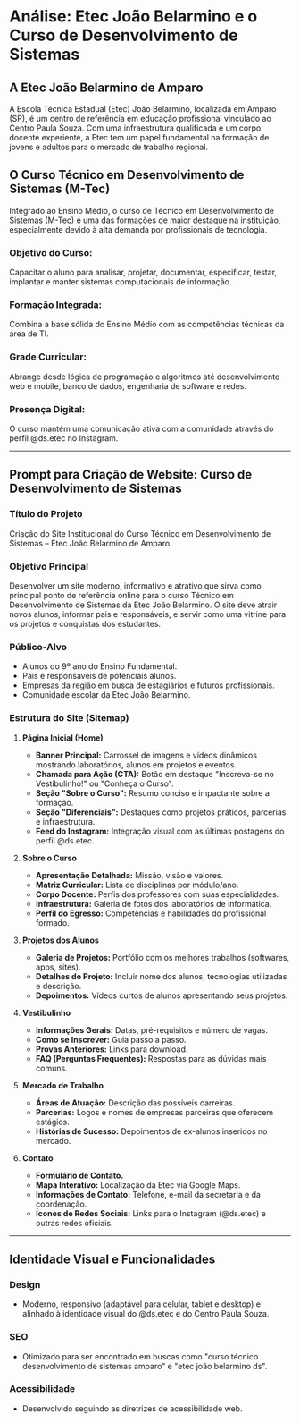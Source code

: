 # Análise: Etec João Belarmino e o Curso de Desenvolvimento de Sistemas

## A Etec João Belarmino de Amparo
A Escola Técnica Estadual (Etec) João Belarmino, localizada em Amparo (SP), é um centro de referência em educação profissional vinculado ao Centro Paula Souza. Com uma infraestrutura qualificada e um corpo docente experiente, a Etec tem um papel fundamental na formação de jovens e adultos para o mercado de trabalho regional.

## O Curso Técnico em Desenvolvimento de Sistemas (M-Tec)
Integrado ao Ensino Médio, o curso de Técnico em Desenvolvimento de Sistemas (M-Tec) é uma das formações de maior destaque na instituição, especialmente devido à alta demanda por profissionais de tecnologia.

### Objetivo do Curso:
Capacitar o aluno para analisar, projetar, documentar, especificar, testar, implantar e manter sistemas computacionais de informação.

### Formação Integrada:
Combina a base sólida do Ensino Médio com as competências técnicas da área de TI.

### Grade Curricular:
Abrange desde lógica de programação e algoritmos até desenvolvimento web e mobile, banco de dados, engenharia de software e redes.

### Presença Digital:
O curso mantém uma comunicação ativa com a comunidade através do perfil @ds.etec no Instagram.

---

## Prompt para Criação de Website: Curso de Desenvolvimento de Sistemas

### Título do Projeto
Criação do Site Institucional do Curso Técnico em Desenvolvimento de Sistemas – Etec João Belarmino de Amparo

### Objetivo Principal
Desenvolver um site moderno, informativo e atrativo que sirva como principal ponto de referência online para o curso Técnico em Desenvolvimento de Sistemas da Etec João Belarmino. O site deve atrair novos alunos, informar pais e responsáveis, e servir como uma vitrine para os projetos e conquistas dos estudantes.

### Público-Alvo
- Alunos do 9º ano do Ensino Fundamental.
- Pais e responsáveis de potenciais alunos.
- Empresas da região em busca de estagiários e futuros profissionais.
- Comunidade escolar da Etec João Belarmino.

### Estrutura do Site (Sitemap)

1. **Página Inicial (Home)**
   - **Banner Principal:** Carrossel de imagens e vídeos dinâmicos mostrando laboratórios, alunos em projetos e eventos.
   - **Chamada para Ação (CTA):** Botão em destaque "Inscreva-se no Vestibulinho!" ou "Conheça o Curso".
   - **Seção "Sobre o Curso":** Resumo conciso e impactante sobre a formação.
   - **Seção "Diferenciais":** Destaques como projetos práticos, parcerias e infraestrutura.
   - **Feed do Instagram:** Integração visual com as últimas postagens do perfil @ds.etec.

2. **Sobre o Curso**
   - **Apresentação Detalhada:** Missão, visão e valores.
   - **Matriz Curricular:** Lista de disciplinas por módulo/ano.
   - **Corpo Docente:** Perfis dos professores com suas especialidades.
   - **Infraestrutura:** Galeria de fotos dos laboratórios de informática.
   - **Perfil do Egresso:** Competências e habilidades do profissional formado.

3. **Projetos dos Alunos**
   - **Galeria de Projetos:** Portfólio com os melhores trabalhos (softwares, apps, sites).
   - **Detalhes do Projeto:** Incluir nome dos alunos, tecnologias utilizadas e descrição.
   - **Depoimentos:** Vídeos curtos de alunos apresentando seus projetos.

4. **Vestibulinho**
   - **Informações Gerais:** Datas, pré-requisitos e número de vagas.
   - **Como se Inscrever:** Guia passo a passo.
   - **Provas Anteriores:** Links para download.
   - **FAQ (Perguntas Frequentes):** Respostas para as dúvidas mais comuns.

5. **Mercado de Trabalho**
   - **Áreas de Atuação:** Descrição das possíveis carreiras.
   - **Parcerias:** Logos e nomes de empresas parceiras que oferecem estágios.
   - **Histórias de Sucesso:** Depoimentos de ex-alunos inseridos no mercado.

6. **Contato**
   - **Formulário de Contato.**
   - **Mapa Interativo:** Localização da Etec via Google Maps.
   - **Informações de Contato:** Telefone, e-mail da secretaria e da coordenação.
   - **Ícones de Redes Sociais:** Links para o Instagram (@ds.etec) e outras redes oficiais.

---

## Identidade Visual e Funcionalidades

### Design
- Moderno, responsivo (adaptável para celular, tablet e desktop) e alinhado à identidade visual do @ds.etec e do Centro Paula Souza.

### SEO
- Otimizado para ser encontrado em buscas como "curso técnico desenvolvimento de sistemas amparo" e "etec joão belarmino ds".

### Acessibilidade
- Desenvolvido seguindo as diretrizes de acessibilidade web.
